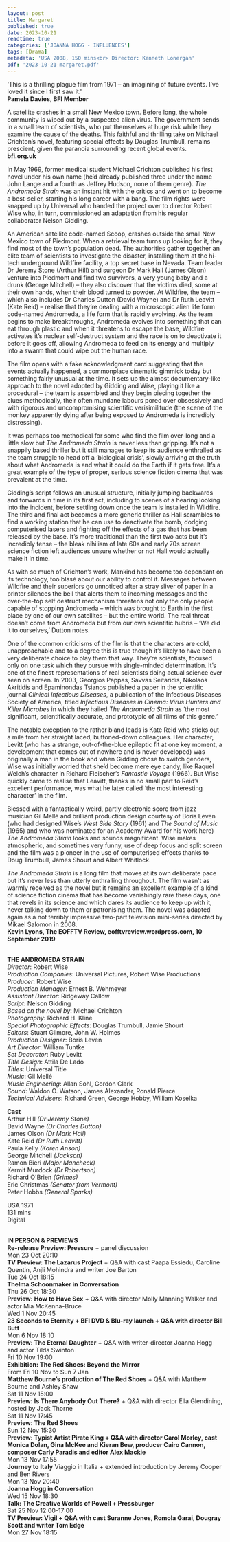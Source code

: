 ```yaml
---
layout: post
title: Margaret
published: true
date: 2023-10-21
readtime: true
categories: ['JOANNA HOGG - INFLUENCES']
tags: [Drama]
metadata: 'USA 2008, 150 mins<br> Director: Kenneth Lonergan'
pdf: '2023-10-21-margaret.pdf'
---
```


‘This is a thrilling plague film from 1971 – an imagining of future events. I’ve loved it since I first saw it.'  
**Pamela Davies, BFI Member**  

A satellite crashes in a small New Mexico town. Before long, the whole community is wiped out by a suspected alien virus. The government sends in a small team of scientists, who put themselves at huge risk while they examine the cause of the deaths. This faithful and thrilling take on Michael Crichton’s novel, featuring special effects by Douglas Trumbull, remains prescient, given the paranoia surrounding recent global events.  
**bfi.org.uk** 

In May 1969, former medical student Michael Crichton published his first novel under his own name (he’d already published three under the name John Lange and a fourth as Jeffrey Hudson, none of them genre). _The Andromeda Strain_ was an instant hit with the critics and went on to become a best-seller, starting his long career with a bang. The film rights were snapped up by Universal who handed the project over to director Robert Wise who, in turn, commissioned an adaptation from his regular collaborator Nelson Gidding.

An American satellite code-named Scoop, crashes outside the small New Mexico town of Piedmont. When a retrieval team turns up looking for it, they find most of the town’s population dead. The authorities gather together an elite team of scientists to investigate the disaster, installing them at the hi-tech underground Wildfire facility, a top secret base in Nevada. Team leader  
Dr Jeremy Stone (Arthur Hill) and surgeon Dr Mark Hall (James Olson) venture into Piedmont and find two survivors, a very young baby and a drunk (George Mitchell) – they also discover that the victims died, some at their own hands, when their blood turned to powder. At Wildfire, the team – which also includes Dr Charles Dutton (David Wayne) and Dr Ruth Leavitt (Kate Reid) – realise that they’re dealing with a microscopic alien life form code-named Andromeda, a life form that is rapidly evolving. As the team begins to make breakthroughs, Andromeda evolves into something that can eat through plastic and when it threatens to escape the base, Wildfire activates it’s nuclear self-destruct system and the race is on to deactivate it before it goes off, allowing Andromeda to feed on its energy and multiply into a swarm that could wipe out the human race.

The film opens with a fake acknowledgment card suggesting that the events actually happened, a commonplace cinematic gimmick today but something fairly unusual at the time. It sets up the almost documentary-like approach to the novel adopted by Gidding and Wise, playing it like a procedural – the team is assembled and they begin piecing together the clues methodically, their often mundane labours pored over obsessively and with rigorous and uncompromising scientific verisimilitude (the scene of the monkey apparently dying after being exposed to Andromeda is incredibly distressing).

It was perhaps too methodical for some who find the film over-long and a little slow but _The Andromeda Strain_ is never less than gripping. It’s not a snappily based thriller but it still manages to keep its audience enthralled as the team struggle to head off a ‘biological crisis’, slowly arriving at the truth about what Andromeda is and what it could do the Earth if it gets free. It’s a great example of the type of proper, serious science fiction cinema that was prevalent at the time.

Gidding’s script follows an unusual structure, initially jumping backwards and forwards in time in its first act, including to scenes of a hearing looking into the incident, before settling down once the team is installed in Wildfire. The third and final act becomes a more generic thriller as Hall scrambles to find a working station that he can use to deactivate the bomb, dodging computerised lasers and fighting off the effects of a gas that has been released by the base. It’s more traditional than the first two acts but it’s incredibly tense – the bleak nihilism of late 60s and early 70s screen science fiction left audiences unsure whether or not Hall would actually make it in time.

As with so much of Crichton’s work, Mankind has become too dependant on its technology, too blasé about our ability to control it. Messages between Wildfire and their superiors go unnoticed after a stray sliver of paper in a printer silences the bell that alerts them to incoming messages and the over-the-top self destruct mechanism threatens not only the only people capable of stopping Andromeda – which was brought to Earth in the first place by one of our own satellites – but the entire world. The real threat doesn’t come from Andromeda but from our own scientific hubris – ‘We did it to ourselves,’ Dutton notes.

One of the common criticisms of the film is that the characters are cold, unapproachable and to a degree this is true though it’s likely to have been a very deliberate choice to play them that way. They’re scientists, focused only on one task which they pursue with single-minded determination. It’s one of the finest representations of real scientists doing actual science ever seen on screen. In 2003, Georgios Pappas, Savvas Seitaridis, Nikolaos Akritidis and Epaminondas Tsianos published a paper in the scientific journal _Clinical Infectious Diseases_, a publication of the Infectious Diseases Society of America, titled _Infectious Diseases in Cinema: Virus Hunters and Killer Microbes_ in which they hailed _The Andromeda Strain_ as ‘the most significant, scientifically accurate, and prototypic of all films of this genre.’

The notable exception to the rather bland leads is Kate Reid who sticks out a mile from her straight laced, buttoned-down colleagues. Her character, Levitt (who has a strange, out-of-the-blue epileptic fit at one key moment, a development that comes out of nowhere and is never developed) was originally a man in the book and when Gidding chose to switch genders, Wise was initially worried that she’d become mere eye candy, like Raquel Welch’s character in Richard Fleischer’s _Fantastic Voyage_ (1966). But Wise quickly came to realise that Leavitt, thanks in no small part to Reid’s excellent performance, was what he later called ‘the most interesting character’ in the film.

Blessed with a fantastically weird, partly electronic score from jazz musician Gil Mellé and brilliant production design courtesy of Boris Leven (who had designed Wise’s _West Side Story_ (1961) and _The Sound of Music_ (1965) and who was nominated for an Academy Award for his work here) _The Andromeda Strain_ looks and sounds magnificent. Wise makes atmospheric, and sometimes very funny, use of deep focus and split screen and the film was a pioneer in the use of computerised effects thanks to Doug Trumbull, James Shourt and Albert Whitlock.

_The Andromeda Strain_ is a long film that moves at its own deliberate pace but it’s never less than utterly enthralling throughout. The film wasn’t as warmly received as the novel but it remains an excellent example of a kind of science fiction cinema that has become vanishingly rare these days, one that revels in its science and which dares its audience to keep up with it, never talking down to them or patronising them. The novel was adapted again as a not terribly impressive two-part television mini-series directed by Mikael Salomon in 2008.  
**Kevin Lyons, The EOFFTV Review, eofftvreview.wordpress.com, 10 September 2019**  
<br>

**THE ANDROMEDA STRAIN**  
_Director_: Robert Wise  
_Production Companies_: Universal Pictures, Robert Wise Productions  
_Producer_: Robert Wise  
_Production Manager_: Ernest B. Wehmeyer  
_Assistant Director_: Ridgeway Callow  
_Script_: Nelson Gidding  
_Based on the novel by_: Michael Crichton  
_Photography_: Richard H. Kline  
_Special Photographic Effects_: Douglas Trumbull, Jamie Shourt  
_Editors_: Stuart Gilmore, John W. Holmes  
_Production Designer_: Boris Leven  
_Art Director_: William Tuntke  
_Set Decorator_: Ruby Levitt  
_Title Design_: Attila De Lado  
_Titles_: Universal Title  
_Music_: Gil Mellé  
_Music Engineering_: Allan Sohl, Gordon Clark  
_Sound_: Waldon O. Watson, James Alexander, Ronald Pierce  
_Technical Advisers_: Richard Green,
George Hobby, William Koselka  

**Cast**  
Arthur Hill _(Dr Jeremy Stone)_  
David Wayne _(Dr Charles Dutton)_  
James Olson _(Dr Mark Hall)_  
Kate Reid _(Dr Ruth Leavitt)_  
Paula Kelly _(Karen Anson)_  
George Mitchell _(Jackson)_  
Ramon Bieri _(Major Mancheck)_  
Kermit Murdock _(Dr Robertson)_  
Richard O'Brien _(Grimes)_  
Eric Christmas _(Senator from Vermont)_  
Peter Hobbs _(General Sparks)_  

USA 1971  
131 mins  
Digital  
<br>

**IN PERSON & PREVIEWS**  
**Re-release Preview: Pressure** + panel discussion  
Mon 23 Oct 20:10  
**TV Preview: The Lazarus Project** + Q&A with cast Paapa Essiedu, Caroline Quentin, Anjli Mohindra and writer Joe Barton  
Tue 24 Oct 18:15  
**Thelma Schoonmaker in Conversation**  
Thu 26 Oct 18:30  
**Preview: How to Have Sex** + Q&A with director Molly Manning Walker and actor Mia McKenna-Bruce  
Wed 1 Nov 20:45  
**23 Seconds to Eternity + BFI DVD & Blu-ray launch + Q&A with director Bill Butt**  
Mon 6 Nov 18:10  
**Preview: The Eternal Daughter** + Q&A with writer-director Joanna Hogg and actor Tilda Swinton  
Fri 10 Nov 19:00  
**Exhibition: The Red Shoes: Beyond the Mirror**  
From Fri 10 Nov to Sun 7 Jan  
**Matthew Bourne’s production of The Red Shoes** + Q&A with Matthew Bourne and Ashley Shaw  
Sat 11 Nov 15:00  
**Preview: Is There Anybody Out There?** + Q&A with director Ella Glendining, hosted by Jack Thorne  
Sat 11 Nov 17:45  
**Preview: The Red Shoes**  
Sun 12 Nov 15:30  
**Preview: Typist Artist Pirate King + Q&A with director Carol Morley, cast Monica Dolan, Gina McKee and Kieran Bew, producer Cairo Cannon, composer Carly Paradis and editor Alex Mackie**  
Mon 13 Nov 17:55  
**Journey to Italy** Viaggio in Italia  + extended introduction by Jeremy Cooper and Ben Rivers  
Mon 13 Nov 20:40  
**Joanna Hogg in Conversation**  
Wed 15 Nov 18:30  
**Talk: The Creative Worlds of Powell + Pressburger**  
Sat 25 Nov 12:00-17:00  
**TV Preview: Vigil + Q&A with cast Suranne Jones, Romola Garai, Dougray Scott and writer Tom Edge**  
Mon 27 Nov 18:15  
<!--stackedit_data:
eyJoaXN0b3J5IjpbLTE3NjM1NDkzNzFdfQ==
-->